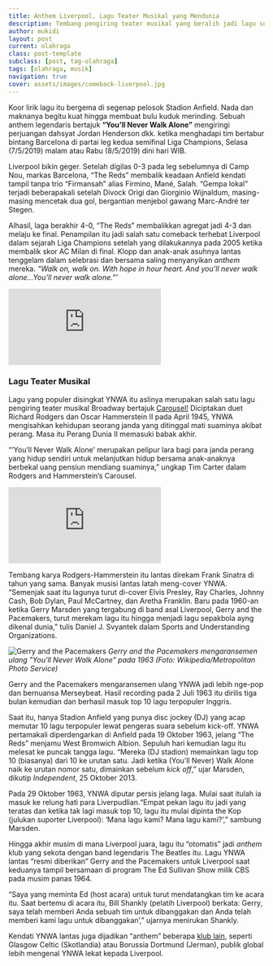 ```yaml
---
title: Anthem Liverpool, Lagu Teater Musikal yang Mendunia
description: Tembang pengiring teater musikal yang beralih jadi lagu sepakbola paling dikenal.
author: mukidi
layout: post
current: olahraga
class: post-template
subclass: [post, tag-olahraga]
tags: [olahraga, musik]
navigation: true
cover: assets/images/comeback-liverpool.jpg
---
```


Koor lirik lagu itu bergema di segenap pelosok Stadion Anfield. Nada dan maknanya begitu kuat hingga membuat bulu kuduk merinding. Sebuah anthem legendaris bertajuk **“You’ll Never Walk Alone”** mengiringi perjuangan dahsyat Jordan Henderson dkk. ketika menghadapi tim bertabur bintang Barcelona di partai leg kedua semifinal Liga Champions, Selasa (7/5/2019) malam atau Rabu (8/5/2019) dini hari WIB.

Liverpool bikin geger. Setelah digilas 0-3 pada leg sebelumnya di Camp Nou, markas Barcelona, “The Reds” membalik keadaan Anfield kendati tampil tanpa trio “Firmansah” alias Firmino, Mané, Salah. “Gempa lokal” terjadi beberapakali setelah Divock Origi dan Giorginio Wijnaldum, masing-masing mencetak dua gol, bergantian menjebol gawang Marc-André ter Stegen.

Alhasil, laga berakhir 4-0, “The Reds” membalikkan agregat jadi 4-3 dan melaju ke final. Penampilan itu jadi salah satu comeback terhebat Liverpool dalam sejarah Liga Champions setelah yang dilakukannya pada 2005 ketika membalik skor AC Milan di final. Klopp dan anak-anak asuhnya lantas tenggelam dalam selebrasi dan bersama saling menyanyikan _anthem_ mereka. _“Walk on, walk on. With hope in hour heart. And you’ll never walk alone…You’ll never walk alone.”’_

<iframe src="https://www.youtube-nocookie.com/embed/vAahveVE2O8?rel=0&showinfo=0&controls=0" frameborder="0" mozallowfullscreen webkitAllowFullScreen allowfullscreen></iframe>

### Lagu Teater Musikal

Lagu yang populer disingkat YNWA itu aslinya merupakan salah satu lagu pengiring teater musikal Broadway bertajuk [Carousel!](https://id.wikipedia.org/wiki/Carousel_(musikal)) Diciptakan duet Richard Rodgers dan Oscar Hammerstein II pada April 1945, YNWA mengisahkan kehidupan seorang janda yang ditinggal mati suaminya akibat perang. Masa itu Perang Dunia II memasuki babak akhir.

“’You’ll Never Walk Alone’ merupakan pelipur lara bagi para janda perang yang hidup sendiri untuk melanjutkan hidup bersama anak-anaknya berbekal uang pensiun mendiang suaminya,” ungkap Tim Carter dalam Rodgers and Hammerstein’s Carousel.

<iframe src="https://www.youtube-nocookie.com/embed/mBAMMFDeC6A?rel=0&showinfo=0&controls=0" frameborder="0" mozallowfullscreen webkitAllowFullScreen allowfullscreen></iframe>

Tembang karya Rodgers-Hammerstein itu lantas direkam Frank Sinatra di tahun yang sama. Banyak musisi lantas latah meng-cover YNWA. “Semenjak saat itu lagunya turut di-cover Elvis Presley, Ray Charles, Johnny Cash, Bob Dylan, Paul McCartney, dan Aretha Franklin. Baru pada 1960-an ketika Gerry Marsden yang tergabung di band asal Liverpool, Gerry and the Pacemakers, turut merekam lagu itu hingga menjadi lagu sepakbola ayng dikenal dunia,” tulis Daniel J. Svyantek dalam Sports and Understanding Organizations.

![Gerry and the Pacemakers](https://upload.wikimedia.org/wikipedia/commons/2/2a/Gerry_and_the_Pacemakers_group_photo_1964.JPG)
_Gerry and the Pacemakers mengaransemen ulang "You'll Never Walk Alone" pada 1963 (Foto: Wikipedia/Metropolitan Photo Service)_

Gerry and the Pacemakers mengaransemen ulang YNWA jadi lebih nge-pop dan bernuansa Merseybeat. Hasil recording pada 2 Juli 1963 itu dirilis tiga bulan kemudian dan berhasil masuk top 10 lagu terpopuler Inggris.

Saat itu, hanya Stadion Anfield yang punya disc jockey (DJ) yang acap memutar 10 lagu terpopuler lewat pengeras suara sebelum kick-off. YNWA pertamakali diperdengarkan di Anfield pada 19 Oktober 1963, jelang “The Reds” menjamu West Bromwich Albion. Sepuluh hari kemudian lagu itu melesat ke puncak tangga lagu. “Mereka (DJ stadion) memainkan lagu top 10 (biasanya) dari 10 ke urutan satu. Jadi ketika (You’ll Never) Walk Alone naik ke urutan nomor satu, dimainkan sebelum _kick off_,” ujar Marsden, dikutip _Independent_, 25 Oktober 2013.

Pada 29 Oktober 1963, YNWA diputar persis jelang laga. Mulai saat itulah ia masuk ke relung hati para Liverpudlian.“Empat pekan lagu itu jadi yang teratas dan ketika tak lagi masuk top 10, lagu itu mulai dipinta the Kop (julukan suporter Liverpool): ‘Mana lagu kami? Mana lagu kami?’,” sambung Marsden.

Hingga akhir musim di mana Liverpool juara, lagu itu “otomatis” jadi _anthem_ klub yang sekota dengan band legendaris The Beatles itu. Lagu YNWA lantas “resmi diberikan” Gerry and the Pacemakers untuk Liverpool saat keduanya tampil bersamaan di program The Ed Sullivan Show milik CBS pada musim panas 1964.

“Saya yang meminta Ed (host acara) untuk turut mendatangkan tim ke acara itu. Saat bertemu di acara itu, Bill Shankly (pelatih Liverpool) berkata: Gerry, saya telah memberi Anda sebuah tim untuk dibanggakan dan Anda telah memberi kami lagu untuk dibanggakan’,” ujarnya menirukan Shankly.

Kendati YNWA lantas juga dijadikan “anthem” beberapa [klub lain](https://www.independent.co.uk/sport/football/european/liverpool-and-borussia-dortmund-fans-sing-youll-never-walk-alone-together-a6984861.html), seperti Glasgow Celtic (Skotlandia) atau Borussia Dortmund (Jerman), publik global lebih mengenal YNWA lekat kepada Liverpool.
